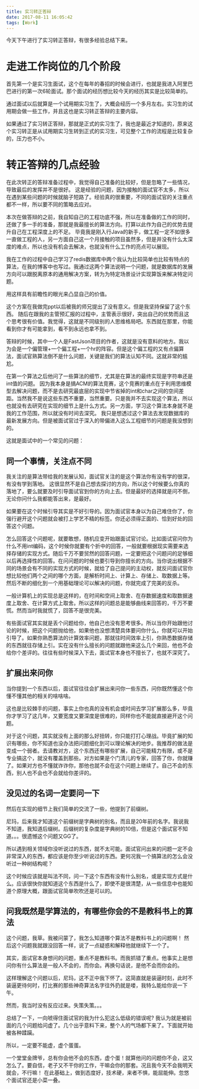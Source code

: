 ```yaml
---
title: 实习转正答辩
date: 2017-08-11 16:05:42
tags: [Work]
---
```


今天下午进行了实习转正答辩，有很多经验总结下来。

# 走进工作岗位的几个阶段

首先第一个是实习生面试，这个在每年的春招的时候会进行，也就是我进入阿里巴巴进行的第一次6轮面试。那个面试的经历想比较今天的经历其实是比较简单的。

通过面试以后就算是一个试用期实习生了，大概会经历一个多月左右。实习生的试用期会做一些工作，并且这也是实习转正答辩的主要内容。

如果通过了实习转正答辩，那就是正式的实习生了，我也是最近才知道的，原来这个实习转正是从试用期实习生转到正式的实习生，可见整个工作的流程是比较复杂的，压力也不小。

# 转正答辩的几点经验

在此次转正的答辩准备过程中，我觉得自己准备的比较好，但是忽略了一些情况，导致最后的发挥并不是很好。
这是经验的问题，因为接触的面试官不太多，所以在遇到某些问题的时候就脑子短路了。经验真的很重要，不同的面试官的关注重点都不一样，所以要不同的策略去应对。

本次在做答辩的之前，我自知自己的工程功底不强，所以在准备做的工作的同时，还做了多一手的准备，那就是我最擅长的算法方向。打算以此作为自己的优势去提升自己在工程深度上的不足。
毕竟我是刚入行Java的新手，做工程一定不如很多一直做工程的人，另一方面自己这一个月接触的项目虽然多，但是并没有什么太深度的难点，所以也没有机会去解决，也就没有什么工作的亮点可以展现。

我在工作的过程中自己学习了redis数据库中两个我认为比较简单也比较有特点的算法，在我的博客中也写过。我通过这两个算法说明一个问题，就是数据库的发展方向可以跟脱离原本的通用解决方案，转为为特定场景设计实现算饭来解决特定问题。

用这样具有前瞻性的眼光来凸显自己的价值。

这个方案在我做完ppt以后被我的师兄提出了没有意义。但是我坚持保留了这个东西。
随后在跟我的主管预汇报的过程中，主管表示很好，突出自己的优势而且这个思考很有价值。我觉得，这就是不同级别的人思维格局吧。东西就在那里，你能看到你才有可能拿到，看不到永远也拿不到。

答辩的时候，其中一个人是FastJson项目的作者，这就是没有意料的地方。我以为会是一个偏管理+一个偏工程+一个hr的阵容。但是这个偏工程的又有点偏算法，面试官熟算法倒不是什么问题，关键是我们的算法认知不同。这就非常的尴尬。

在第一个算法之后他问了一些算法的细节，尤其是在算法的最终实现是字符串还是int值的问题。
因为我本身是搞ACM的算法竞赛，这个竞赛的重点在于利用思维模型去解决问题，而不是去研究最底层的实现中节省掉的int和char之间的空间差距。当然我不是说这些东西不重要，当然重要。只是我并不去实现这个算法，所以也就没有去研究在实现的细节上是什么方式。另一方面，学习这个算法本身就不是我的工作范围，所以就没有时间去深究。
我只是想透过这个算法去发现数据库的最新发展方向。但是被面试官过于深入的带偏进入这么工程细节的问题是我没想到的。

这就是面试中的一个常见的问题：

## 同一个事情，关注点不同

我关注的是算法带给我的发展认知，面试官关注的是这个算法你有没有学的很深，有没有学到落地。
这很显然不是自己想去探讨的方向，所以这个时候要么你真的落地了，要么就要及时引导面试官到你的方向上去。但是最好的选择就是问不倒，无论你问什么我都能答出来，是最好。

如果要在这个时候引导其实是不好引导的。因为面试官本身以为自己难住你了，你强行避开这个问题就会被打上学艺不精的标签。你还必须得正面的、恰到好处的回答这个问题。

怎么回答这个问题呢，就要敢想，随机应变开始跟面试官讨论。比如面试官问你为什么不用int编码，这个时候你就要有个折中的回答，一般就要根据现实需要来选择存储的实现方式。随后千万不要贸然的回答问题，一定要把这个问题问的足够细以后再选择性的回答。在问问题的时候也要引导到你擅长的方向。当你说出根据不同的场景会有不同的实现方式的时候，就给了自己提问的主动权，就反问面试官你想比较他们两个之间的哪个方面，是解析时间上、计算上、存储上、取数据上等。然后不断的细化到一个用基础理论可以解决的问题，你就完成了完美的反杀。

一般计算机上的实现总是这样的，在时间和空间上取舍、在存数据速度和取数据速度上取舍、在计算方式上取舍。所以这样的问题总是能够曲线来回答的，千万不要慌。然而当时我就慌了，回答不是很完美。

有些面试官其实就是丢个问题给你，他自己也没有思考很多。所以当你开始跟他讨论的时候，把这个问题抛给他，如果他也没想清楚具体要问你什么，你就可以开始引导了。如果你熟悉算法的计算效率问题，那就往时间效率上引，你熟悉数据存储的东西就往存储上引。实在没有什么擅长的问题就跟他来这么几个来回，他也不会给你个差评的。往往有些时候深入下去，面试官本身也不擅长了，也就不深究了。

## 扩展出来问你

当你提到一个东西以后，面试官往往会扩展出来问你一些东西，问你既然懂这个你懂不懂其他的相关的啥啥啥。

这也是比较棘手的问题，事实上你也真的没有机会或时间去学习扩展那么多，毕竟你才学习了这几年，又要宽度又要深度是很难的，同样你也不能就直接避开这个问题。

对于这个问题，其实就没有上面的那么好扭转，你只能打打心理战。毕竟扩展的知识有哪些，你不知道也没办法把问题细化到可以理论解决的地步。我推荐的做法是变成一个弱者。去请教对方，这个东西还有哪些扩展，自己可能精力有限，或不是专业搞这个，就没有覆盖到那些。对方如果是个门清儿的专家，回答了你，你就赚了。如果对方也不懂就诈诈你，那他也就不会在这个问题上继续了。自己不会的东西，别人也不会也不会就给你差评的。

## 没见过的名词一定要问一下

然后在实现的细节上我们简单的交流了一些，他提到了前缀树。

尼玛，后来我才知道这个前缀树是字典树的别名，而且是20年前的名字。我说我不知道，我知道后缀树。后缀树的复杂度是字典树的10倍，但是这个面试官不知道。。。很遗憾这个问题又GG了。

所以遇到相关领域你没听说过的东西，就不太可能。面试官问出来的问题一定不会非常深入的东西，都应该是你至少听说过的东西。更何况我一个搞算法的怎么会没听过一种树结构呢？

这个时候应该就是叫法不同，问一下这个东西有没有什么别名，或是实现方式是什么。应该很快你就知道这个东西是什么了，即使不是很清楚，从一些信息中也能知道个原理大概，跟面试官简单吹吹还是可以的。

## 问我既然是学算法的，有哪些你会的不是教科书上的算法

这个问题，我草。我被问蒙了，我怎么知道哪个算法不是教科书上的问题啊！
然后这个问题我就跟没回答一样，说了一点疑惑和解释他就继续下一个了。

其实，面试官本身想问的问题，重点不是教科书。而我抓错了重点。他事实上是想问你有什么算法是一般人不会的，而你会。再换句话说，是他不会而你会的。

这样理解这个问题以后，尼玛，这不正中我下怀了。这简直就是装逼时刻，此时不装逼更待何时，打比赛的那些神奇算法名字往外扔就是喽，我特么能给你说一下午。

然而，我当时没有反应过来。失策失策。。。

总结了一下，一向唬得住面试官的我为什么犯这么低级的错误呢? 我认为就是被前面的几个问题给问虚了。几个出乎意料下来，整个人的气场都下来了。下面就开始被各种蹂躏。

所以，一定要不能虚，虚个蛋蛋。

一个堂堂金牌爷，总有你会他不会的东西，虚个蛋！就算他问的问题你不会，这又怎么了。要自信，老子又不干你的工作，干嘛会你的那套。况且我今天不会我明天就会，不行嘛！
在此基础上，做到态度好，技术硬，来者不惧，能屈能伸。忽悠个面试官还是小菜一叠。


